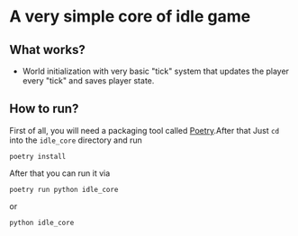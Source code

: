 # A very simple core of idle game

## What works?

* World initialization with very basic "tick" system that updates the player every "tick" and saves player state.

## How to run?

First of all, you will need a packaging tool called [Poetry](https://python-poetry.org/docs/#installation).After that Just `cd` into the `idle_core` directory and run

```ssh
poetry install
```

After that you can run it via

```ssh
poetry run python idle_core
```

or

```ssh
python idle_core
```
